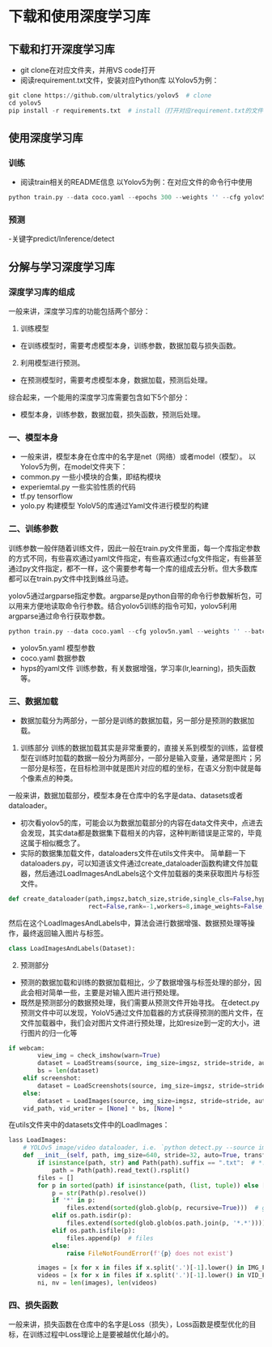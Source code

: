 # 下载和使用深度学习库
## 下载和打开深度学习库
- git clone在对应文件夹，并用VS code打开
- 阅读requirement.txt文件，安装对应Python库
以Yolov5为例：
```Python
git clone https://github.com/ultralytics/yolov5  # clone
cd yolov5
pip install -r requirements.txt  # install（打开对应requirement.txt的文件目录下进行操作）
```
## 使用深度学习库
### 训练
- 阅读train相关的README信息
以Yolov5为例：在对应文件的命令行中使用
```Python
python train.py --data coco.yaml --epochs 300 --weights '' --cfg yolov5n.yaml  --batch-size 128
```
### 预测
-关键字predict/Inference/detect

## 分解与学习深度学习库
### 深度学习库的组成
一般来讲，深度学习库的功能包括两个部分：
1. 训练模型
- 在训练模型时，需要考虑模型本身，训练参数，数据加载与损失函数。
2. 利用模型进行预测。
- 在预测模型时，需要考虑模型本身，数据加载，预测后处理。

综合起来，一个能用的深度学习库需要包含如下5个部分：
- 模型本身，训练参数，数据加载，损失函数，预测后处理。

### 一、模型本身
- 一般来讲，模型本身在仓库中的名字是net（网络）或者model（模型）。
以Yolov5为例，在model文件夹下：
- common.py 一些小模块的合集，即结构模块
- experiemtal.py 一些实验性质的代码
- tf.py tensorflow
- yolo.py 构建模型
YoloV5的库通过Yaml文件进行模型的构建

### 二、训练参数
训练参数一般伴随着训练文件，因此一般在train.py文件里面，每一个库指定参数的方式不同，有些喜欢通过yaml文件指定，有些喜欢通过cfg文件指定，有些甚至通过py文件指定，都不一样，这个需要参考每一个库的组成去分析。但大多数库都可以在train.py文件中找到蛛丝马迹。

yolov5通过argparse指定参数。argparse是python自带的命令行参数解析包，可以用来方便地读取命令行参数。结合yolov5训练的指令可知，yolov5利用argparse通过命令行获取参数。
```Python
python train.py --data coco.yaml --cfg yolov5n.yaml --weights '' --batch-size 128
```
- yolov5n.yaml 模型参数
- coco.yaml 数据参数
- hyps的yaml文件 训练参数，有关数据增强，学习率(lr,learning)，损失函数等。

### 三、数据加载
- 数据加载分为两部分，一部分是训练的数据加载，另一部分是预测的数据加载。
1. 训练部分
训练的数据加载其实是非常重要的，直接关系到模型的训练，监督模型在训练时加载的数据一般分为两部分，一部分是输入变量，通常是图片；另一部分是标签，在目标检测中就是图片对应的框的坐标，在语义分割中就是每个像素点的种类。

一般来讲，数据加载部分，模型本身在仓库中的名字是data、datasets或者dataloader。

- 初次看yolov5的库，可能会以为数据加载部分的内容在data文件夹中，点进去会发现，其实data都是数据集下载相关的内容，这种判断错误是正常的，毕竟这属于相似概念了。
- 实际的数据集加载文件，dataloaders文件在utils文件夹中。
简单翻一下dataloaders.py，可以知道该文件通过create_dataloader函数构建文件加载器，然后通过LoadImagesAndLabels这个文件加载器的类来获取图片与标签文件。
```Python
def create_dataloader(path,imgsz,batch_size,stride,single_cls=False,hyp=None,augment=False,cache=False,pad=0.0,
                      rect=False,rank=-1,workers=8,image_weights=False,quad=False,prefix='',shuffle=False,seed=0):
```
然后在这个LoadImagesAndLabels中，算法会进行数据增强、数据预处理等操作，最终返回输入图片与标签。
```Python
class LoadImagesAndLabels(Dataset):
```
2. 预测部分
- 预测的数据加载和训练的数据加载相比，少了数据增强与标签处理的部分，因此会相对简单一些，主要是对输入图片进行预处理。
- 既然是预测部分的数据预处理，我们需要从预测文件开始寻找。
在detect.py预测文件中可以发现，YoloV5通过文件加载器的方式获得预测的图片文件，在文件加载器中，我们会对图片文件进行预处理，比如resize到一定的大小，进行图片的归一化等
```Python
if webcam:
        view_img = check_imshow(warn=True)
        dataset = LoadStreams(source, img_size=imgsz, stride=stride, auto=pt, vid_stride=vid_stride)
        bs = len(dataset)
    elif screenshot:
        dataset = LoadScreenshots(source, img_size=imgsz, stride=stride, auto=pt)
    else:
        dataset = LoadImages(source, img_size=imgsz, stride=stride, auto=pt, vid_stride=vid_stride)
    vid_path, vid_writer = [None] * bs, [None] * 
```
在utils文件夹中的datasets文件中的LoadImages：
```Python
lass LoadImages:
    # YOLOv5 image/video dataloader, i.e. `python detect.py --source image.jpg/vid.mp4`
    def __init__(self, path, img_size=640, stride=32, auto=True, transforms=None, vid_stride=1):
        if isinstance(path, str) and Path(path).suffix == ".txt":  # *.txt file with img/vid/dir on each line
            path = Path(path).read_text().rsplit()
        files = []
        for p in sorted(path) if isinstance(path, (list, tuple)) else [path]:
            p = str(Path(p).resolve())
            if '*' in p:
                files.extend(sorted(glob.glob(p, recursive=True)))  # glob
            elif os.path.isdir(p):
                files.extend(sorted(glob.glob(os.path.join(p, '*.*'))))  # dir
            elif os.path.isfile(p):
                files.append(p)  # files
            else:
                raise FileNotFoundError(f'{p} does not exist')

        images = [x for x in files if x.split('.')[-1].lower() in IMG_FORMATS]
        videos = [x for x in files if x.split('.')[-1].lower() in VID_FORMATS]
        ni, nv = len(images), len(videos)

```
### 四、损失函数
一般来讲，损失函数在仓库中的名字是Loss（损失），Loss函数是模型优化的目标，在训练过程中Loss理论上是要被越优化越小的。
